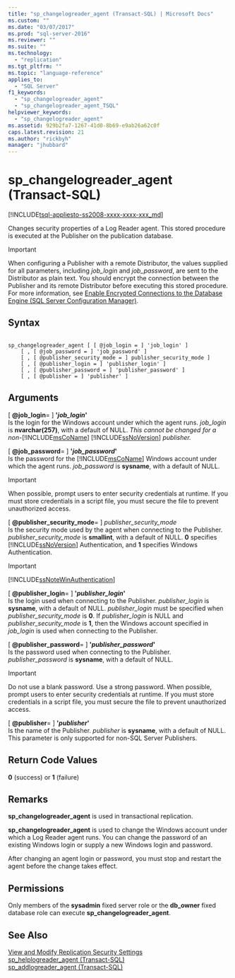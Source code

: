 ```yaml
---
title: "sp_changelogreader_agent (Transact-SQL) | Microsoft Docs"
ms.custom: ""
ms.date: "03/07/2017"
ms.prod: "sql-server-2016"
ms.reviewer: ""
ms.suite: ""
ms.technology: 
  - "replication"
ms.tgt_pltfrm: ""
ms.topic: "language-reference"
applies_to: 
  - "SQL Server"
f1_keywords: 
  - "sp_changelogreader_agent"
  - "sp_changelogreader_agent_TSQL"
helpviewer_keywords: 
  - "sp_changelogreader_agent"
ms.assetid: 929b2fa7-1267-41d0-8b69-e9ab26a62c0f
caps.latest.revision: 21
ms.author: "rickbyh"
manager: "jhubbard"
---
```

# sp_changelogreader_agent (Transact-SQL)
[!INCLUDE[tsql-appliesto-ss2008-xxxx-xxxx-xxx_md](../../database-engine/configure/windows/includes/tsql-appliesto-ss2008-xxxx-xxxx-xxx-md.md)]

  Changes security properties of a Log Reader agent. This stored procedure is executed at the Publisher on the publication database.  
  
> [!IMPORTANT]  
>  When configuring a Publisher with a remote Distributor, the values supplied for all parameters, including *job_login* and *job_password*, are sent to the Distributor as plain text. You should encrypt the connection between the Publisher and its remote Distributor before executing this stored procedure. For more information, see [Enable Encrypted Connections to the Database Engine &#40;SQL Server Configuration Manager&#41;](../Topic/Enable%20Encrypted%20Connections%20to%20the%20Database%20Engine%20\(SQL%20Server%20Configuration%20Manager\).md).  
  
## Syntax  
  
```  
  
sp_changelogreader_agent [ [ @job_login = ] 'job_login' ]  
    [ , [ @job_password = ] 'job_password' ]  
    [ , [ @publisher_security_mode = ] publisher_security_mode ]  
    [ , [ @publisher_login = ] 'publisher_login' ]  
    [ , [ @publisher_password = ] 'publisher_password' ]   
    [ , [ @publisher = ] 'publisher' ]  
```  
  
## Arguments  
 [ **@job_login**= ] **'***job_login***'**  
 Is the login for the Windows account under which the agent runs. *job_login* is **nvarchar(257)**, with a default of NULL. *This cannot be changed for a non-*[!INCLUDE[msCoName](../../advanced-analytics/r-services/tutorials/includes/msconame-md.md)] [!INCLUDE[ssNoVersion](../../advanced-analytics/r-services/includes/ssnoversion-md.md)] *publisher.*  
  
 [ **@job_password**= ] **'***job_password***'**  
 Is the password for the [!INCLUDE[msCoName](../../advanced-analytics/r-services/tutorials/includes/msconame-md.md)] Windows account under which the agent runs. *job_password* is **sysname**, with a default of NULL.  
  
> [!IMPORTANT]  
>  When possible, prompt users to enter security credentials at runtime. If you must store credentials in a script file, you must secure the file to prevent unauthorized access.  
  
 [ **@publisher_security_mode**= ] *publisher_security_mode*  
 Is the security mode used by the agent when connecting to the Publisher. *publisher_security_mode* is **smallint**, with a default of NULL. **0** specifies [!INCLUDE[ssNoVersion](../../advanced-analytics/r-services/includes/ssnoversion-md.md)] Authentication, and **1** specifies Windows Authentication.  
  
> [!IMPORTANT]  
>  [!INCLUDE[ssNoteWinAuthentication](../../integration-services/includes/ssnotewinauthentication-md.md)]  
  
 [ **@publisher_login**= ] **'***publisher_login***'**  
 Is the login used when connecting to the Publisher. *publisher_login* is **sysname**, with a default of NULL. *publisher_login* must be specified when *publisher_security_mode* is **0**. If *publisher_login* is NULL and *publisher_security_mode* is **1**, then the Windows account specified in *job_login* is used when connecting to the Publisher.  
  
 [ **@publisher_password**= ] **'***publisher_password***'**  
 Is the password used when connecting to the Publisher. *publisher_password* is **sysname**, with a default of NULL.  
  
> [!IMPORTANT]  
>  Do not use a blank password. Use a strong password. When possible, prompt users to enter security credentials at runtime. If you must store credentials in a script file, you must secure the file to prevent unauthorized access.  
  
 [ **@publisher**= ] **'***publisher***'**  
 Is the name of the Publisher. *publisher* is **sysname**, with a default of NULL. This parameter is only supported for non-SQL Server Publishers.  
  
## Return Code Values  
 **0** (success) or **1** (failure)  
  
## Remarks  
 **sp_changelogreader_agent** is used in transactional replication.  
  
 **sp_changelogreader_agent** is used to change the Windows account under which a Log Reader agent runs. You can change the password of an existing Windows login or supply a new Windows login and password.  
  
 After changing an agent login or password, you must stop and restart the agent before the change takes effect.  
  
## Permissions  
 Only members of the **sysadmin** fixed server role or the **db_owner** fixed database role can execute **sp_changelogreader_agent**.  
  
## See Also  
 [View and Modify Replication Security Settings](../../relational-databases/replication/security/view-and-modify-replication-security-settings.md)   
 [sp_helplogreader_agent &#40;Transact-SQL&#41;](../../relational-databases/system-stored-procedures/sp-helplogreader-agent-transact-sql.md)   
 [sp_addlogreader_agent &#40;Transact-SQL&#41;](../../relational-databases/system-stored-procedures/sp-addlogreader-agent-transact-sql.md)  
  
  